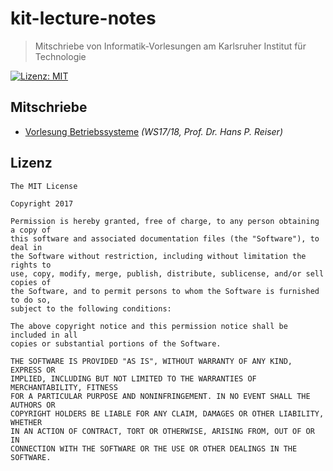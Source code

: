 # kit-lecture-notes

> Mitschriebe von Informatik-Vorlesungen am Karlsruher Institut für Technologie

[![Lizenz: MIT](https://img.shields.io/badge/Lizenz-MIT-yellow.svg)]()

## Mitschriebe

- [Vorlesung Betriebssysteme](betriebssysteme/README.md) _(WS17/18, Prof. Dr. Hans P. Reiser)_

## Lizenz

```
The MIT License

Copyright 2017

Permission is hereby granted, free of charge, to any person obtaining a copy of
this software and associated documentation files (the "Software"), to deal in
the Software without restriction, including without limitation the rights to
use, copy, modify, merge, publish, distribute, sublicense, and/or sell copies of
the Software, and to permit persons to whom the Software is furnished to do so,
subject to the following conditions:

The above copyright notice and this permission notice shall be included in all
copies or substantial portions of the Software.

THE SOFTWARE IS PROVIDED "AS IS", WITHOUT WARRANTY OF ANY KIND, EXPRESS OR
IMPLIED, INCLUDING BUT NOT LIMITED TO THE WARRANTIES OF MERCHANTABILITY, FITNESS
FOR A PARTICULAR PURPOSE AND NONINFRINGEMENT. IN NO EVENT SHALL THE AUTHORS OR
COPYRIGHT HOLDERS BE LIABLE FOR ANY CLAIM, DAMAGES OR OTHER LIABILITY, WHETHER
IN AN ACTION OF CONTRACT, TORT OR OTHERWISE, ARISING FROM, OUT OF OR IN
CONNECTION WITH THE SOFTWARE OR THE USE OR OTHER DEALINGS IN THE SOFTWARE.
```
